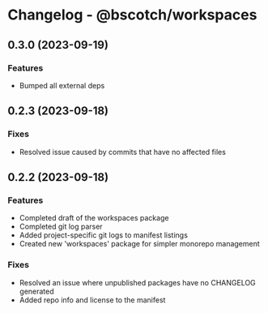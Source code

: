 # Changelog - @bscotch/workspaces

## 0.3.0 (2023-09-19)

### Features

- Bumped all external deps

## 0.2.3 (2023-09-18)

### Fixes

- Resolved issue caused by commits that have no affected files

## 0.2.2 (2023-09-18)

### Features

- Completed draft of the workspaces package
- Completed git log parser
- Added project-specific git logs to manifest listings
- Created new 'workspaces' package for simpler monorepo management

### Fixes

- Resolved an issue where unpublished packages have no CHANGELOG generated
- Added repo info and license to the manifest